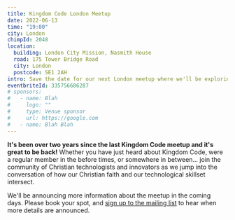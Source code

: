```yaml
---
title: Kingdom Code London Meetup
date: 2022-06-13
time: "19:00"
city: London
chimpId: 2048
location:
  building: London City Mission, Nasmith House
  road: 175 Tower Bridge Road
  city: London
  postcode: SE1 2AH
intro: Save the date for our next London meetup where we'll be exploring the idea of the goodness of technology…
eventbriteId: 335756686287
# sponsors:
#   - name: Blah
#     logo: ""
#     type: Venue sponsor
#     url: https://google.com
#   - name: Blah Blah
---
```


**It's been over two years since the last Kingdom Code meetup and it's great to be back!** Whether you have just heard about Kingdom Code, were a regular member in the before times, or somewhere in between… join the community of Christian technologists and innovators as we jump into the conversation of how our Christian faith and our technological skillset intersect.

We'll be announcing more information about the meetup in the coming days. Please book your spot, and <a href="#newsletter" class="js-moveto">sign up to the mailing list</a> to hear when more details are announced.
